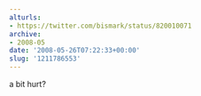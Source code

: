 ```yaml
---
alturls:
- https://twitter.com/bismark/status/820010071
archive:
- 2008-05
date: '2008-05-26T07:22:33+00:00'
slug: '1211786553'
---
```


a bit hurt?

